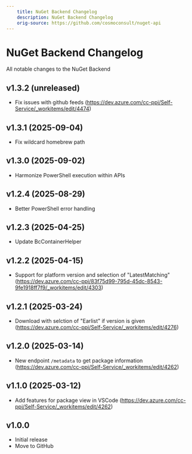 ```yaml
---
    title: NuGet Backend Changelog
    description: NuGet Backend Changelog
    orig-source: https://github.com/cosmoconsult/nuget-api
---
```


# NuGet Backend Changelog

All notable changes to the NuGet Backend

## v1.3.2 (unreleased)

- Fix issues with github feeds (https://dev.azure.com/cc-ppi/Self-Service/_workitems/edit/4474)

## v1.3.1 (2025-09-04)

- Fix wildcard homebrew path

## v1.3.0 (2025-09-02)

- Harmonize PowerShell execution within APIs

## v1.2.4 (2025-08-29)

- Better PowerShell error handling

## v1.2.3 (2025-04-25)

- Update BcContainerHelper

## v1.2.2 (2025-04-15)

- Support for platform version and selection of "LatestMatching" (https://dev.azure.com/cc-ppi/83f75d99-795d-45dc-8543-9fe1918ff7f9/_workitems/edit/4303)

## v1.2.1 (2025-03-24)

- Download with selction of "Earlist" if version is given (https://dev.azure.com/cc-ppi/Self-Service/_workitems/edit/4276)

## v1.2.0 (2025-03-14)

- New endpoint `/metadata` to get package information (https://dev.azure.com/cc-ppi/Self-Service/_workitems/edit/4262)

## v1.1.0 (2025-03-12)

- Add features for package view in VSCode (https://dev.azure.com/cc-ppi/Self-Service/_workitems/edit/4262)

## v1.0.0

- Initial release
- Move to GitHub
